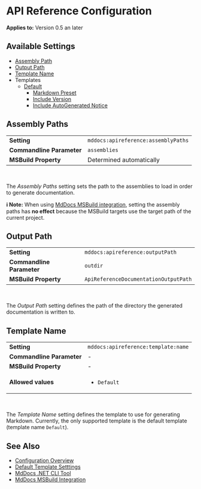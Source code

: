 # API Reference Configuration

**Applies to:** Version 0.5 an later

## Available Settings

- [Assembly Path](#assembly-path)
- [Output Path](#output-path)
- [Template Name](#template-name)
- Templates
  - [Default](./templates/default.md)
    - [Markdown Preset](./templates/default.md#markdown-preset)
    - [Include Version](./templates/default.md#include-version)
    - [Include AutoGenerated Notice](./templates/default.md#include-autogenerated-notice)

## Assembly Paths

<table>
    <tr>
        <td><b>Setting</b></td>
        <td><code>mddocs:apireference:assemblyPaths</code></td>
    </tr>
    <tr>
        <td><b>Commandline Parameter</b></td>
        <td><code>assemblies</code></td>
    </tr>
    <tr>
        <td><b>MSBuild Property</b></td>
        <td>Determined automatically</td>
    </tr>
</table>
<br>

The *Assembly Paths* setting sets the path to the assemblies to load in order to generate documentation.

**ℹ️ Note:** When using [MdDocs MSBuild integration](../../msbuild-integration.md), setting the assembly paths has **no effect** because the MSBuild targets use the target path of the current project.

## Output Path

<table>
    <tr>
        <td><b>Setting</b></td>
        <td><code>mddocs:apireference:outputPath</code></td>
    </tr>
    <tr>
        <td><b>Commandline Parameter</b></td>
        <td><code>outdir</code></td>
    </tr>
    <tr>
        <td><b>MSBuild Property</b></td>
        <td><code>ApiReferenceDocumentationOutputPath</code></td>
    </tr>
</table>
<br>

The *Output Path* setting defines the path of the directory the generated documentation is written to.

## Template Name

<table>
    <tr>
        <td><b>Setting</b></td>
        <td><code>mddocs:apireference:template:name</code></td>
    </tr>
    <tr>
        <td><b>Commandline Parameter</b></td>
        <td>-</td>
    </tr>
    <tr>
        <td><b>MSBuild Property</b></td>
        <td>-</td>
    </tr>
     <tr>
        <td><b>Allowed values</b></td>
        <td>
            <ul>
                <li><code>Default</code></li>
            </ul>
        </td>
    </tr>
</table>
<br>

The *Template Name* setting defines the template to use for generating Markdown.
Currently, the only supported template is the default template (template name `Default`).

## See Also

- [Configuration Overview](../README.md)
- [Default Template Setttings](./templates/default.md)
- [MdDocs .NET CLI Tool](../../net-cli-tool.md)
- [MdDocs MSBuild Integration](../../msbuild-integration.md)